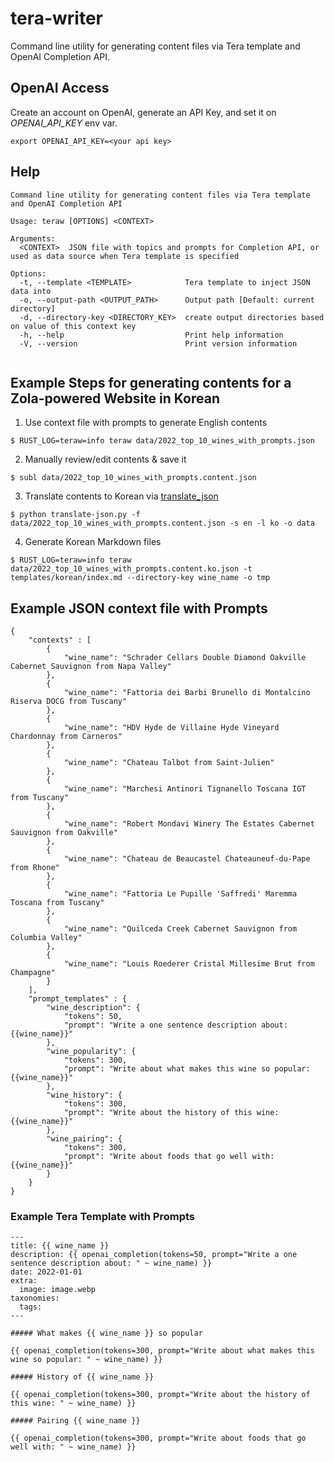 # tera-writer
Command line utility for generating content files via Tera template and OpenAI Completion API.

## OpenAI Access

Create an account on OpenAI, generate an API Key, and set it on *OPENAI_API_KEY* env var.

```
export OPENAI_API_KEY=<your api key>
```

## Help

```
Command line utility for generating content files via Tera template and OpenAI Completion API

Usage: teraw [OPTIONS] <CONTEXT>

Arguments:
  <CONTEXT>  JSON file with topics and prompts for Completion API, or used as data source when Tera template is specified

Options:
  -t, --template <TEMPLATE>            Tera template to inject JSON data into
  -o, --output-path <OUTPUT_PATH>      Output path [Default: current directory]
  -d, --directory-key <DIRECTORY_KEY>  create output directories based on value of this context key
  -h, --help                           Print help information
  -V, --version                        Print version information
  
```

## Example Steps for generating contents for a Zola-powered Website in Korean

1) Use context file with prompts to generate English contents
```
$ RUST_LOG=teraw=info teraw data/2022_top_10_wines_with_prompts.json
```

2) Manually review/edit contents & save it
```
$ subl data/2022_top_10_wines_with_prompts.content.json
```

3) Translate contents to Korean via [translate_json](https://github.com/yxor/translate-json)
```
$ python translate-json.py -f data/2022_top_10_wines_with_prompts.content.json -s en -l ko -o data
```

4) Generate Korean Markdown files
```
$ RUST_LOG=teraw=info teraw data/2022_top_10_wines_with_prompts.content.ko.json -t templates/korean/index.md --directory-key wine_name -o tmp
```

## Example JSON context file with Prompts

```
{
	"contexts" : [
        {
            "wine_name": "Schrader Cellars Double Diamond Oakville Cabernet Sauvignon from Napa Valley"
        },
        {
            "wine_name": "Fattoria dei Barbi Brunello di Montalcino Riserva DOCG from Tuscany"
        },
        {
            "wine_name": "HDV Hyde de Villaine Hyde Vineyard Chardonnay from Carneros"
        },
        {
            "wine_name": "Chateau Talbot from Saint-Julien"
        },
        {
            "wine_name": "Marchesi Antinori Tignanello Toscana IGT from Tuscany"
        },
        {
            "wine_name": "Robert Mondavi Winery The Estates Cabernet Sauvignon from Oakville"
        },
        {
            "wine_name": "Chateau de Beaucastel Chateauneuf-du-Pape from Rhone"
        },
        {
            "wine_name": "Fattoria Le Pupille 'Saffredi' Maremma Toscana from Tuscany"
        },
        {
            "wine_name": "Quilceda Creek Cabernet Sauvignon from Columbia Valley"
        },
        {
            "wine_name": "Louis Roederer Cristal Millesime Brut from Champagne"
        }
	],
    "prompt_templates" : {
        "wine_description": {
            "tokens": 50,
            "prompt": "Write a one sentence description about: {{wine_name}}"
        },
        "wine_popularity": {
            "tokens": 300,
            "prompt": "Write about what makes this wine so popular: {{wine_name}}"
        },
        "wine_history": {
            "tokens": 300,
            "prompt": "Write about the history of this wine: {{wine_name}}"
        },
        "wine_pairing": {
            "tokens": 300,
            "prompt": "Write about foods that go well with: {{wine_name}}"
        }
    }
}
```

### Example Tera Template with Prompts

```
---
title: {{ wine_name }}
description: {{ openai_completion(tokens=50, prompt="Write a one sentence description about: " ~ wine_name) }}
date: 2022-01-01
extra:
  image: image.webp
taxonomies:
  tags:
---

##### What makes {{ wine_name }} so popular

{{ openai_completion(tokens=300, prompt="Write about what makes this wine so popular: " ~ wine_name) }}

##### History of {{ wine_name }}

{{ openai_completion(tokens=300, prompt="Write about the history of this wine: " ~ wine_name) }}

##### Pairing {{ wine_name }}

{{ openai_completion(tokens=300, prompt="Write about foods that go well with: " ~ wine_name) }}
```
